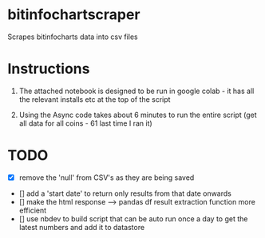 # bitinfochartscraper
Scrapes bitinfocharts data into csv files

# Instructions

1. The attached notebook is designed to be run in google colab - it has all the relevant installs etc at the top of the script

2. Using the Async code takes about 6 minutes to run the entire script (get all data for all coins - 61 last time I ran it)



# TODO
- [x] remove the 'null' from CSV's as they are being saved
- [] add a 'start date' to return only results from that date onwards
- [] make the html response --> pandas df result extraction function more efficient
- [] use nbdev to build script that can be auto run once a day to get the latest numbers and add it to datastore
